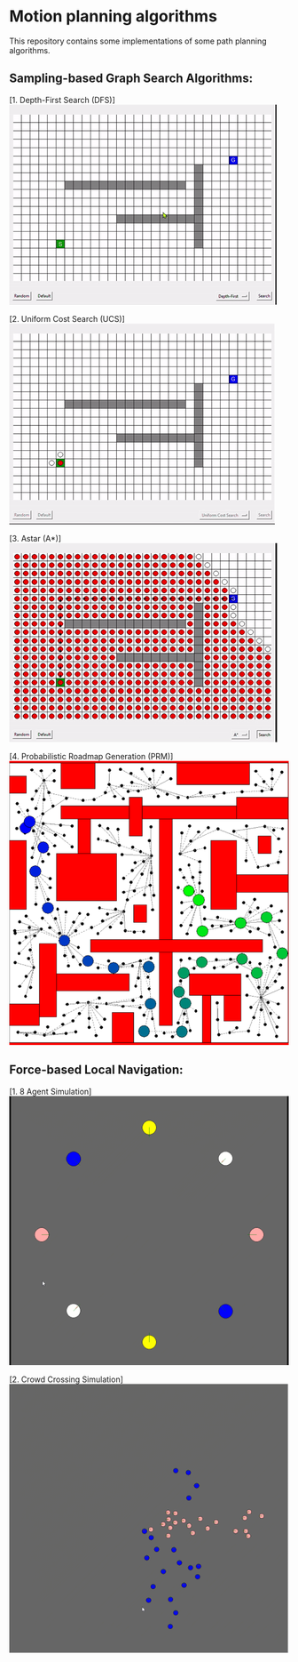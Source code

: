 # Motion planning algorithms

This repository contains some implementations of some path planning algorithms.
## Sampling-based Graph Search Algorithms:

[1. Depth-First Search (DFS)]
![](media/DFS.gif)

[2. Uniform Cost Search (UCS)]
![](media/BFS.gif)


[3. Astar (A*)]
![](media/Astar.gif) 


[4. Probabilistic Roadmap Generation (PRM)]
![](media/Path.png)



## Force-based Local Navigation:

[1. 8 Agent Simulation]
![](media/8_agents.gif)

[2. Crowd Crossing Simulation]
![](media/crowd_crossing.gif)
